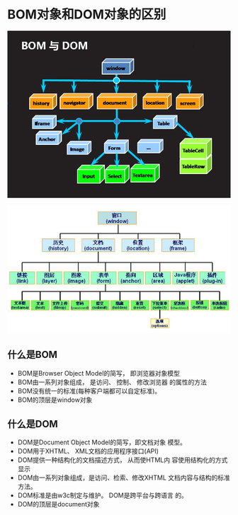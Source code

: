 # BOM对象和DOM对象的区别

![1566130360497](https://raw.githubusercontent.com/jssda/picbed/master/1566130360498.png)

![1566130369815](https://raw.githubusercontent.com/jssda/picbed/master/1566130369816.png)

## 什么是BOM

- BOM是Browser Object Model的简写， 即浏览器对象模型
- BOM由一系列对象组成， 是访问、 控制、 修改浏览器
  的属性的方法 
- BOM没有统一的标准(每种客户端都可以自定标准)。 
- BOM的顶层是window对象 

## 什么是DOM

- DOM是Document Object Model的简写，即文档对象
  模型。 
- DOM用于XHTML、 XML文档的应用程序接口(API) 
- DOM提供一种结构化的文档描述方式， 从而使HTML内
  容使用结构化的方式显示 
- DOM由一系列对象组成，是访问、检索、修改XHTML
  文档内容与结构的标准方法。 
- DOM标准是由w3c制定与维护。 DOM是跨平台与跨语言
  的。 
- DOM的顶层是document对象 

